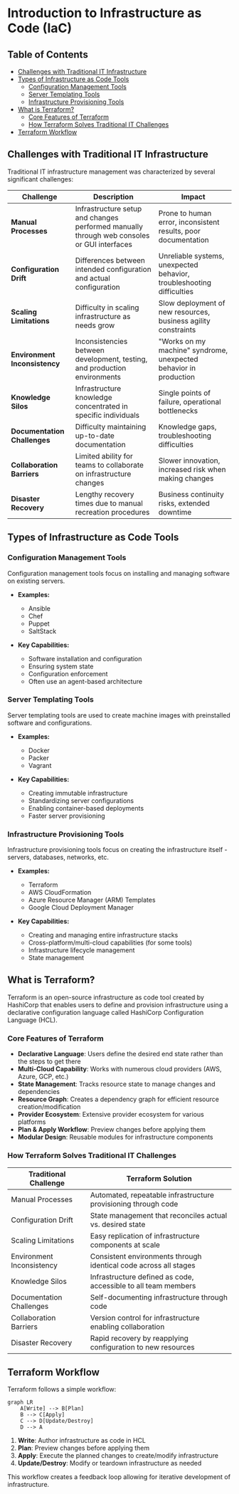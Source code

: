 # Introduction to Infrastructure as Code (IaC)

## Table of Contents
- [Challenges with Traditional IT Infrastructure](#challenges-with-traditional-it-infrastructure)
- [Types of Infrastructure as Code Tools](#types-of-infrastructure-as-code-tools)
  - [Configuration Management Tools](#configuration-management-tools)
  - [Server Templating Tools](#server-templating-tools)
  - [Infrastructure Provisioning Tools](#infrastructure-provisioning-tools)
- [What is Terraform?](#what-is-terraform)
  - [Core Features of Terraform](#core-features-of-terraform)
  - [How Terraform Solves Traditional IT Challenges](#how-terraform-solves-traditional-it-challenges)
- [Terraform Workflow](#terraform-workflow)

## Challenges with Traditional IT Infrastructure

Traditional IT infrastructure management was characterized by several significant challenges:

| Challenge | Description | Impact |
|-----------|-------------|--------|
| **Manual Processes** | Infrastructure setup and changes performed manually through web consoles or GUI interfaces | Prone to human error, inconsistent results, poor documentation |
| **Configuration Drift** | Differences between intended configuration and actual configuration | Unreliable systems, unexpected behavior, troubleshooting difficulties |
| **Scaling Limitations** | Difficulty in scaling infrastructure as needs grow | Slow deployment of new resources, business agility constraints |
| **Environment Inconsistency** | Inconsistencies between development, testing, and production environments | "Works on my machine" syndrome, unexpected behavior in production |
| **Knowledge Silos** | Infrastructure knowledge concentrated in specific individuals | Single points of failure, operational bottlenecks |
| **Documentation Challenges** | Difficulty maintaining up-to-date documentation | Knowledge gaps, troubleshooting difficulties |
| **Collaboration Barriers** | Limited ability for teams to collaborate on infrastructure changes | Slower innovation, increased risk when making changes |
| **Disaster Recovery** | Lengthy recovery times due to manual recreation procedures | Business continuity risks, extended downtime |

## Types of Infrastructure as Code Tools

### Configuration Management Tools

Configuration management tools focus on installing and managing software on existing servers.

- **Examples:**
  - Ansible
  - Chef
  - Puppet
  - SaltStack

- **Key Capabilities:**
  - Software installation and configuration
  - Ensuring system state
  - Configuration enforcement
  - Often use an agent-based architecture

### Server Templating Tools

Server templating tools are used to create machine images with preinstalled software and configurations.

- **Examples:**
  - Docker
  - Packer
  - Vagrant

- **Key Capabilities:**
  - Creating immutable infrastructure
  - Standardizing server configurations
  - Enabling container-based deployments
  - Faster server provisioning

### Infrastructure Provisioning Tools

Infrastructure provisioning tools focus on creating the infrastructure itself - servers, databases, networks, etc.

- **Examples:**
  - Terraform
  - AWS CloudFormation
  - Azure Resource Manager (ARM) Templates
  - Google Cloud Deployment Manager

- **Key Capabilities:**
  - Creating and managing entire infrastructure stacks
  - Cross-platform/multi-cloud capabilities (for some tools)
  - Infrastructure lifecycle management
  - State management

## What is Terraform?

Terraform is an open-source infrastructure as code tool created by HashiCorp that enables users to define and provision infrastructure using a declarative configuration language called HashiCorp Configuration Language (HCL).

### Core Features of Terraform

- **Declarative Language**: Users define the desired end state rather than the steps to get there
- **Multi-Cloud Capability**: Works with numerous cloud providers (AWS, Azure, GCP, etc.)
- **State Management**: Tracks resource state to manage changes and dependencies
- **Resource Graph**: Creates a dependency graph for efficient resource creation/modification
- **Provider Ecosystem**: Extensive provider ecosystem for various platforms
- **Plan & Apply Workflow**: Preview changes before applying them
- **Modular Design**: Reusable modules for infrastructure components

### How Terraform Solves Traditional IT Challenges

| Traditional Challenge | Terraform Solution |
|-----------------------|-------------------|
| Manual Processes | Automated, repeatable infrastructure provisioning through code |
| Configuration Drift | State management that reconciles actual vs. desired state |
| Scaling Limitations | Easy replication of infrastructure components at scale |
| Environment Inconsistency | Consistent environments through identical code across all stages |
| Knowledge Silos | Infrastructure defined as code, accessible to all team members |
| Documentation Challenges | Self-documenting infrastructure through code |
| Collaboration Barriers | Version control for infrastructure enabling collaboration |
| Disaster Recovery | Rapid recovery by reapplying configuration to new resources |

## Terraform Workflow

Terraform follows a simple workflow:

```mermaid
graph LR
    A[Write] --> B[Plan]
    B --> C[Apply]
    C --> D[Update/Destroy]
    D --> A
```

1. **Write**: Author infrastructure as code in HCL
2. **Plan**: Preview changes before applying them
3. **Apply**: Execute the planned changes to create/modify infrastructure
4. **Update/Destroy**: Modify or teardown infrastructure as needed

This workflow creates a feedback loop allowing for iterative development of infrastructure.